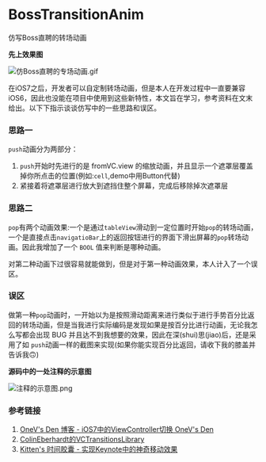 # BossTransitionAnim
仿写Boss直聘的转场动画

**先上效果图**

![仿Boss直聘的专场动画.gif](https://ooo.0o0.ooo/2016/03/29/56fb49dc34a33.gif)


在iOS7之后，开发者可以自定制转场动画，但是本人在开发过程中一直要兼容iOS6，因此也没能在项目中使用到这些新特性，本文旨在学习，参考资料在文末给出。以下下指示谈谈仿写中的一些思路和误区。

### 思路一
 `push`动画分为两部分：
 
 1. `push`开始时先进行的是 fromVC.view 的缩放动画，并且显示一个遮罩层覆盖掉你所点击的位置(例如:`cell`,demo中用Button代替)
 2. 紧接着将遮罩层进行放大到遮挡住整个屏幕，完成后移除掉次遮罩层
 
### 思路二
 
 `pop`有两个动画效果:一个是通过`tableView`滑动到一定位置时开始`pop`的转场动画，一个是直接点击`navigatioBar`上的返回按钮进行的界面下滑出屏幕的`pop`转场动画。因此我增加了一个 `BOOL` 值来判断是哪种动画。
 
 对第二种动画下过很容易就能做到，但是对于第一种动画效果，本人计入了一个误区。
 
### 误区
 
 做第一种`pop`动画时，一开始以为是按照滑动距离来进行类似于进行手势百分比返回的转场动画，但是当我进行实际编码是发现如果是按百分比进行动画，无论我怎么写都会出现 BUG 并且达不到我想要的效果，因此在深(shui)思(jiao)后，还是采用了如 `push`动画一样的截图来实现(如果你能实现百分比返回，请收下我的膝盖并告诉我🙃)
 
**源码中的一处注释的示意图**

![注释的示意图.png](https://ooo.0o0.ooo/2016/03/29/56fb4adcee4ee.jpeg)
 
 
### 参考链接
1. [OneV's Den 博客 - iOS7中的ViewController切换 OneV's Den](https://onevcat.com/2013/10/vc-transition-in-ios7/)
2. [ColinEberhardt的VCTransitionsLibrary](https://github.com/ColinEberhardt/VCTransitionsLibrary)
3. [Kitten's 时间胶囊 - 实现Keynote中的神奇移动效果](http://kittenyang.com/magicmove/)

